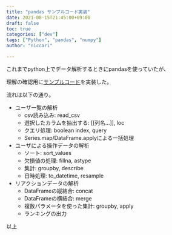 ```yaml
---
title: "pandas サンプルコード実装"
date: 2021-08-15T21:45:00+09:00
draft: false
toc: true
categories: ["dev"]
tags: ["Python", "pandas", "numpy"]
author: "niccari"

---
```


これまでpython上でデータ解析するときにpandasを使っていたが、

理解の確認用に[サンプルコード](https://github.com/Niccari/pandas_processing_example/blob/main/pandas_processing_example.ipynb)を実装した。

<!--more-->

流れは以下の通り。

- ユーザ一覧の解析
  - csv読み込み: read_csv
  - 選択したカラムを抽出する: [[列名...]], loc
  - クエリ処理: boolean index, query
  - Series.map/DataFrame.applyによる一括処理
- ユーザによる操作データの解析
  - ソート: sort_values
  - 欠損値の処理: fillna, astype
  - 集計: groupby, describe
  - 日時処理: to_datetime, resample
- リアクションデータの解析
  - DataFrameの縦結合: concat
  - DataFrameの横結合: merge
  - 複数パラメータを使った集計: groupby, apply
  - ランキングの出力

以上
